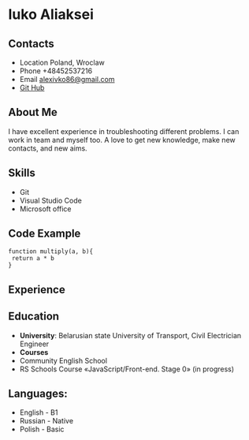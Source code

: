 # Iuko Aliaksei
## Contacts
* Location Poland, Wroclaw
* Phone +48452537216
* Email alexivko86@gmail.com
* [Git Hub](https://github.com/Aliaksei42/rsschool-cv/branches)
## About Me
I have excellent experience in troubleshooting different problems.  I can work in team and myself too.   A love to get new knowledge, make new contacts, and new aims.
## Skills
* Git
* Visual Studio Code
* Microsoft office
## Code Example
```
function multiply(a, b){
 return a * b
}
```
## Experience
## Education
* **University**: Belarusian state University of Transport, Civil Electrician Engineer
* **Courses**
* Community English School
* RS Schools Course «JavaScript/Front-end. Stage 0» (in progress)
## Languages:
* English - B1
* Russian - Native
* Polish - Basic


